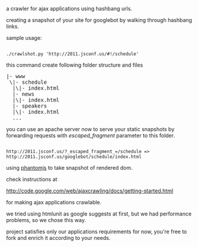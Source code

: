 a crawler for ajax applications using hashbang urls.

creating a snapshot of your site for googlebot by walking through hashbang links.

sample usage:

<code>
./crawlshot.py 'http://2011.jsconf.us/#!/schedule'
</code>

this command create following folder structure and files

<pre>
|- www
 \|- schedule
  |\|- index.html
  |- news
  |\|- index.html
  |- speakers
  |\|- index.html
  ...
</pre>

you can use an apache server now to serve your static snapshots by forwarding
requests with _escaped_fragment_ parameter to this folder.

<code>
http://2011.jsconf.us/?_escaped_fragment_=/schedule => http://2011.jsconf.us/googlebot/schedule/index.html
</code>

using [phantomjs](http://www.phantomjs.org/) to take snapshot of rendered dom.

check instructions at

http://code.google.com/web/ajaxcrawling/docs/getting-started.html

for making ajax applications crawlable.

we tried using htmlunit as google suggests at first, but we had performance
problems, so we chose this way.


project satisfies only our applications requirements for now, you're free to
fork and enrich it according to your needs.

